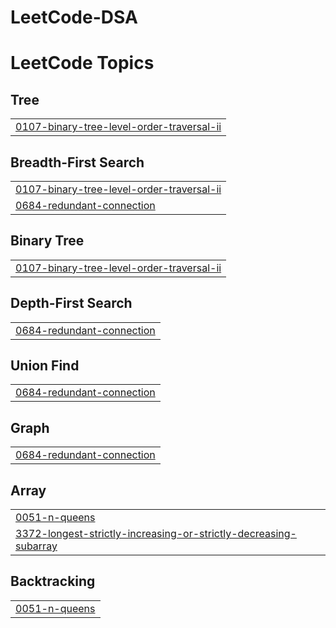 # LeetCode-DSA
<!---LeetCode Topics Start-->
# LeetCode Topics
## Tree
|  |
| ------- |
| [0107-binary-tree-level-order-traversal-ii](https://github.com/Karanpratap20/LeetCode-DSA/tree/master/0107-binary-tree-level-order-traversal-ii) |
## Breadth-First Search
|  |
| ------- |
| [0107-binary-tree-level-order-traversal-ii](https://github.com/Karanpratap20/LeetCode-DSA/tree/master/0107-binary-tree-level-order-traversal-ii) |
| [0684-redundant-connection](https://github.com/Karanpratap20/LeetCode-DSA/tree/master/0684-redundant-connection) |
## Binary Tree
|  |
| ------- |
| [0107-binary-tree-level-order-traversal-ii](https://github.com/Karanpratap20/LeetCode-DSA/tree/master/0107-binary-tree-level-order-traversal-ii) |
## Depth-First Search
|  |
| ------- |
| [0684-redundant-connection](https://github.com/Karanpratap20/LeetCode-DSA/tree/master/0684-redundant-connection) |
## Union Find
|  |
| ------- |
| [0684-redundant-connection](https://github.com/Karanpratap20/LeetCode-DSA/tree/master/0684-redundant-connection) |
## Graph
|  |
| ------- |
| [0684-redundant-connection](https://github.com/Karanpratap20/LeetCode-DSA/tree/master/0684-redundant-connection) |
## Array
|  |
| ------- |
| [0051-n-queens](https://github.com/Karanpratap20/LeetCode-DSA/tree/master/0051-n-queens) |
| [3372-longest-strictly-increasing-or-strictly-decreasing-subarray](https://github.com/Karanpratap20/LeetCode-DSA/tree/master/3372-longest-strictly-increasing-or-strictly-decreasing-subarray) |
## Backtracking
|  |
| ------- |
| [0051-n-queens](https://github.com/Karanpratap20/LeetCode-DSA/tree/master/0051-n-queens) |
<!---LeetCode Topics End-->